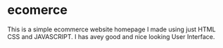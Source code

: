 # ecomerce
This is a simple ecommerce website homepage I made using just HTML CSS and JAVASCRIPT. I has avey good and nice looking User Interface.
